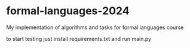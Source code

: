 # formal-languages-2024
My implementation of algorithms and tasks for formal languages course

to start testing just install requirements.txt and run main.py

